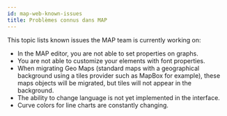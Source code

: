 ```yaml
---
id: map-web-known-issues
title: Problèmes connus dans MAP
---
```


This topic lists known issues the MAP team is currently working on:

- In the MAP editor, you are not able to set properties on graphs.
- You are not able to customize your elements with font properties.
- When migrating Geo Maps (standard maps with a geographical background using a tiles provider such as MapBox for example), these maps objects will be migrated, but tiles will not appear in the background.
- The ability to change language is not yet implemented in the interface.
- Curve colors for line charts are constantly changing.
